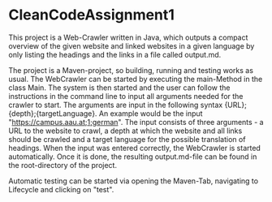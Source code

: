 # CleanCodeAssignment1
This project is a Web-Crawler written in Java, which outputs a compact overview of the given website and linked websites in a given language by only listing the headings and the links in a file called output.md.

The project is a Maven-project, so building, running and testing works as usual. 
The WebCrawler can be started by executing the main-Method in the class Main. The system is then started and the user can follow the instructions in the command line to input all arguments needed for the crawler to start. The arguments are input in the following syntax {URL};{depth};{targetLanguage}. An example would be the input "https://campus.aau.at;1;german". The input consists of three arguments - a URL to the website to crawl, a depth at which the website and all links should be crawled and a target language for the possible translation of headings. 
When the input was entered correctly, the WebCrawler is started automatically. Once it is done, the resulting output.md-file can be found in the root-directory of the project. 

Automatic testing can be started via opening the Maven-Tab, navigating to Lifecycle and clicking on "test". 
